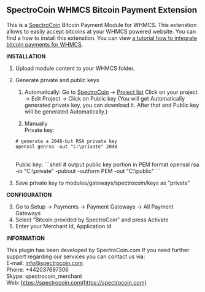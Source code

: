 SpectroCoin WHMCS Bitcoin Payment Extension
---------------

This is a [SpectroCoin](https://spectrocoin.com/) Bitcoin Payment Module for WHMCS. This extenstion allows to easily accept bitcoins at your WHMCS powered website. You can find a  how to install this extenstion. You can view [a tutorial how to integrate bitcoin payments for WHMCS](https://www.youtube.com/watch?v=AwvrjjCfJgc).

**INSTALLATION**

1. Upload module content to your WHMCS folder.
2. Generate private and public keys
	1. Automatically:
	Go to [SpectroCoin](https://spectrocoin.com/) -> [Project list](https://spectrocoin.com/en/merchant/api/list.html)
	Click on your project  -> Edit Project -> Click on Public key (You will get Automatically generated private key, you can download it. After that and Public key will be generated Automatically.)
	
	2. Manually<br />
    	Private key:
    ```shell
    # generate a 2048-bit RSA private key
    openssl genrsa -out "C:\private" 2048
	
    ```
    <br />
    	Public key:
    ```shell
    # output public key portion in PEM format
    openssl rsa -in "C:\private" -pubout -outform PEM -out "C:\public"
    ```
	<br />
    
4. Save private key to modules/gateways/spectrocoin/keys as "private"

**CONFIGURATION**

3. Go to Setup -> Payments -> Payment Gateways -> All Payment Gateways
4. Select "Bitcoin provided by SpectroCoin" and press Activate
5. Enter your Merchant Id, Application Id.

**INFORMATION** 

This plugin has been developed by SpectroCoin.com
If you need further support regarding our services you can contact us via:<br />
E-mail: [info@spectrocoin.com](mailto:info@spectrocoin.com)<br />
Phone: +442037697306<br />
Skype: spectrocoin_merchant<br />
Web: https://spectrocoin.com(https://spectrocoin.com)
